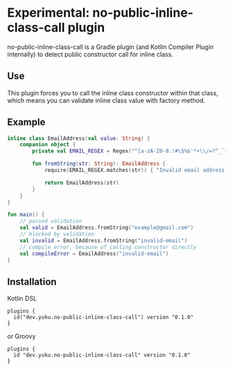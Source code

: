 # Experimental: no-public-inline-class-call plugin

no-public-inline-class-call is a Gradle plugin (and Kotlin Compiler Plugin internally) to detect public constructor call for inline class.

## Use

This plugin forces you to call the inline class constructor within that class, which means you can validate inline class value with factory method.

## Example

```kotlin
inline class EmailAddress(val value: String) {
    companion object {
        private val EMAIL_REGEX = Regex("^[a-zA-Z0-9.!#\$%&'*+\\/=?^_`{|}~-]+@[a-zA-Z0-9-]+(?:\\.[a-zA-Z0-9-]+)*\$")

        fun fromString(str: String): EmailAddress {
            require(EMAIL_REGEX.matches(str)) { "Invalid email address: $str" }

            return EmailAddress(str)
        }
    }
}

fun main() {
    // passed validation
    val valid = EmailAddress.fromString("example@gmail.com")
    // blocked by validation
    val invalid = EmailAddress.fromString("invalid-email")
    // compile error, because of calling constructor directly
    val compileError = EmailAddress("invalid-email")
}
```

## Installation

Kotlin DSL

```
plugins {
  id("dev.yuku.no-public-inline-class-call") version "0.1.0"
}
```

or Groovy

```
plugins {
  id "dev.yuku.no-public-inline-class-call" version "0.1.0"
}
```
